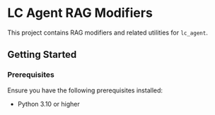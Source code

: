 # LC Agent RAG Modifiers

This project contains RAG modifiers and related utilities for `lc_agent`.

## Getting Started

### Prerequisites

Ensure you have the following prerequisites installed:
- Python 3.10 or higher
